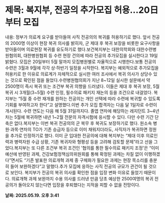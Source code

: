 # **제목: 복지부, 전공의 추가모집 허용…20日부터 모집**

  내용: 정부가 의료계 요구를 받아들여 사직 전공의의 복귀를 허용하기로 했다. 앞서 전공의 2000명 이상이 현장 복귀 의사를 밝히자, 군 제대 후 복귀 보장을 비롯한 요구사항을 받아들이며 의료현장 복귀를 유도하기로 했다.보건복지부는 대한의학회와 대한수련병원협의회, 대한병원협회 등 수련 현장 건의에 따라 전공의 추가모집을 실시한다고 19일 밝혔다. 모집은 20일부터 5월 말까지 모집병원별로 자율적으로 시행한다.보통 전공의 수련은 3월과 9월에 각각 상·하반기 일정을 시작한다. 복지부는 예외적으로 추가모집을 허용키로 한 이유로 의료계가 자체적으로 실시한 여러 조사에서 복귀 의사가 상당수 있는 것으로 확인된 점을 들었다.수련병원협의회가 지난 8~12일 실시한 설문에서 약 2500명이 즉시 복귀 또는 조건부 복귀 의향을 드러냈다. 이들은 제대 후 복귀 보장, 5월 복귀 시 3개월(3~5월) 수련 인정, 필수의료 패키지 재논의 등을 조건으로 내걸었다. 복지부는 “5월 중 수련 재개를 원하는 전공의는 개인 선택에 따라 수련에 복귀할 수 있도록 기회를 부여하고자 한다”고 설명했다.이번 추가 모집 합격자는 다음 달 1일자로 수련이 개시된다. 수련 연도는 다음 해 5월 31일까지다. 졸엽 연차에 해당하는 레지던트 3~4년 차는 5월에 복귀하면 내년 1~2월 전문의 자격시험에 응시할 수 있다. 다만 수련 기간 단축은 없다.복지부는 이번 복귀 전공의의 군 복무 후 복귀도 보장하기로 했다. 원소속 병원·과목·연차의 TO가 기존 승급자 등으로 이미 채워지더라도, 사직자가 복귀하면 정원을 추가로 인정하기로 했다. 이미 군 입대한 전공의에 대해 복지부는 “제대 이후 의료인력과 병력자원 수급 상황, 기존 복귀자와 형평성 등을 고려해 검토할 문제”라고 선을 그었다.복지부는 또 다른 조건부 복귀 조건인 '협의를 통한 필수의료 패키지 조정'은 “이미 예산에 반영된 과제, 건강보험정책심의위원회를 통해 확정된 과제는 차질 없이 이행하겠다”면서도 “기존 발표한 의료개혁 과제 중 구체화가 필요한 과제는 현장 목소리를 충분히 들어 보완하겠다”고 말했다.추가 모집에 응하는 사직 전공의 규모가 관건이 될 것으로 보인다. 복지부가 전공의 복귀 의사를 확인한 점을 입장 변화 이유로 들었기 때문이다. 의료개혁 과제 보완까지 수용 의사를 드러낸 만큼 당초 예상한 2500여명의 복귀 전공의가 돌아오지 않는다면 입장을 후퇴했다는 지적을 피할 수 없을 전망이다.

  **날짜: 2025.05.19. 오후 3:41**